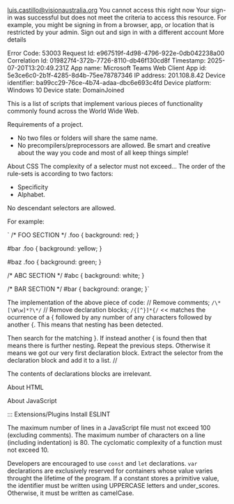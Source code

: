 luis.castillo@visionaustralia.org
You cannot access this right now
Your sign-in was successful but does not meet the criteria to access this resource. For example, you might be signing in from a browser, app, or location that is restricted by your admin.
Sign out and sign in with a different account
More details


Error Code: 53003
Request Id: e967519f-4d98-4796-922e-0db042238a00
Correlation Id: 019827f4-372b-7726-8110-db46f130cd8f
Timestamp: 2025-07-20T13:20:49.231Z
App name: Microsoft Teams Web Client
App id: 5e3ce6c0-2b1f-4285-8d4b-75ee78787346
IP address: 201.108.8.42
Device identifier: ba99cc29-76ce-4b74-adaa-dbc6e693c4fd
Device platform: Windows 10
Device state: DomainJoined



This is a list of scripts that implement various pieces of functionality commonly
found across the World Wide Web.

Requirements of a project.

* No two files or folders will share the same name.
* No precompilers/preprocessors are allowed. Be smart and creative about the way you code and most of all keep things simple!

About CSS
The complexity of a selector must not exceed...
The order of the rule-sets is according to two factors:
  * Specificity
  * Alphabet.
  
No descendant selectors are allowed.
  
For example:

`
/* FOO SECTION */
.foo {
  background: red;
}

#bar .foo {
  background: yellow;
}

#baz .foo {
  background: green;
} 

/* ABC SECTION */
#abc {
  background: white;
}

/* BAR SECTION */
#bar {
  background: orange;
}`

The implementation of the above piece of code:
// Remove comments; `/\*[\W\w]*?\*/`
// Remove declaration blocks; `/{[^}]*{/` << matches the ocurrence of a { followed by any number of any characters followed by another {. This means that nesting has been detected. 

Then search for the matching }. 
If instead another { is found then that means there is further nesting. 
   Repeat the previous steps. 
Otherwise it means we got our very first declaration block. 
Extract the selector from the declaration block and add it to a list.
// 

The contents of declarations blocks are irrelevant.



About HTML


About JavaScript

::: Extensions/Plugins
Install ESLINT

The maximum number of lines in a JavaScript file must not exceed 100 (excluding comments).
The maximum number of characters on a line (including indentation) is 80.
The cyclomatic complexity of a function must not exceed 10.


Developers are encouraged to use `const` and `let` declarations. 
`var` declarations are exclusively reserved for containers whose value varies throught the lifetime of the program.
If a constant stores a primitive value, the identifier must be written using UPPERCASE letters and under_scores. Otherwise, it must be written as camelCase.

